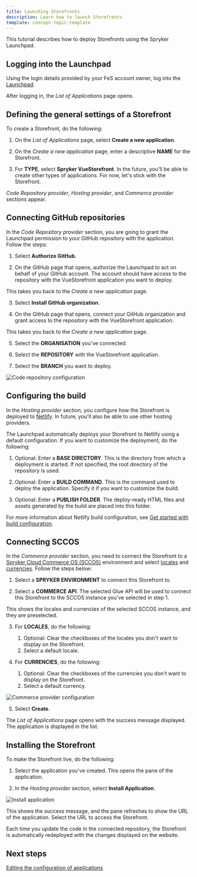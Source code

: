 ```yaml
---
title: Launching Storefronts
description: Learn how to launch Storefronts
template: concept-topic-template
---
```


This tutorial describes how to deploy Storefronts using the Spryker Launchpad.

## Logging into the Launchpad

Using the login details provided by your FeS account owner, log into the [Launchpad](https://launchpad.spryker.com).

After logging in, the *List of Applications* page opens.

## Defining the general settings of a Storefront

To create a Storefront, do the following:

1. On the *List of Applications* page, select **Create a new application**.

2. On the *Create a new application* page, enter a descriptive **NAME** for the Storefront.

3. For **TYPE**, select **Spryker VueStorefront**.
  In the future, you'll be able to create other types of applications. For now, let's stick with the Storefront.

  *Code Repository provider*, *Hosting provider*, and *Commerce provider* sections appear.

## Connecting GitHub repositories

In the *Code Repository provider* section, you are going to grant the Launchpad permission to your GitHub repository with the application. Follow the steps:

1. Select **Authorize GitHub**.

2. On the GitHub page that opens, authorize the Launchpad to act on behalf of your GitHub account.
  The account should have access to the repository with the VueStorefront application you want to deploy.

This takes you back to the *Create a new application* page.

3. Select **Install GitHub organization**.

4. On the GitHub page that opens, connect your GitHub organization and grant access to the repository with the VueStorefront application.

This takes you back to the *Create a new application* page.

5. Select the **ORGANISATION** you've connected.

6. Select the **REPOSITORY** with the VueStorefront application.

7. Select the **BRANCH** you want to deploy.

![Code repository configuration](https://spryker.s3.eu-central-1.amazonaws.com/docs/fes/dev/launchpad-guides/launching-storefronts.md/code-repository-configuration.png)

## Configuring the build

In the *Hosting provider* section, you configure how the Storefront is deployed to [Netlify](https://www.netlify.com/). In future, you'll also be able to use other hosting providers.

The Launchpad automatically deploys your Storefront to Netlify using a default configuration. If you want to customize the deployment, do the following:

1. Optional: Enter a **BASE DIRECTORY**.
  This is the directory from which a deployment is started. If not specified, the root directory of the repository is used.

2. Optional: Enter a **BUILD COMMAND**.
  This is the command used to deploy the application. Specify it if you want to customize the build.

3. Optional: Enter a **PUBLISH FOLDER**.
   The deploy-ready HTML files and assets generated by the build are placed into this folder.

For more information about Netlify build configuration, see [Get started with build configuration](https://docs.netlify.com/configure-builds/get-started/).

## Connecting SCCOS

In the *Commerce provider* section, you need to connect the Storefront to a [Spryker Cloud Commerce OS (SCCOS)](/docs/cloud/dev/spryker-cloud-commerce-os/getting-started-with-the-spryker-cloud-commerce-os.html) environment and select [locales](/docs/scos/dev/back-end-development/data-manipulation/datapayload-conversion/multi-language-setup.html) and [currencies](/docs/scos/dev/back-end-development/data-manipulation/datapayload-conversion/multiple-currencies-per-store-configuration.html). Follow the steps below:

1. Select a **SPRYKER ENVIRONMENT** to connect this Storefront to.

2. Select a **COMMERCE API**. The selected Glue API will be used to connect this Storefront to the SCCOS instance you've selected in step 1.

This shows the locales and currencies of the selected SCCOS instance, and they are preselected.

3. For **LOCALES**, do the following:
    1. Optional: Clear the checkboxes of the locales you don't want to display on the Storefront.
    2. Select a default locale.

4. For **CURRENCIES**, do the following:
    1. Optional: Clear the checkboxes of the currencies you don't want to display on the Storefront.
    2. Select a default currency.

![Commerce provider configuration](https://spryker.s3.eu-central-1.amazonaws.com/docs/fes/dev/launchpad-guides/launching-storefronts.md/commerce-provider-configuration.png)

5. Select **Create**.

The *List of Applications* page opens with the success message displayed. The application is displayed in the list.

## Installing the Storefront

To make the Storefront live, do the following:

1. Select the application you've created.
  This opens the pane of the application.

2. In the *Hosting provider* section, select **Install Application**.

![Install application](https://spryker.s3.eu-central-1.amazonaws.com/docs/fes/dev/launchpad-guides/launching-storefronts.md/install-storefront.png)

  This shows the success message, and the pane refreshes to show the URL of the application. Select the URL to access the Storefront.

  Each time you update the code in the connected repository, the Storefront is automatically redeployed with the changes displayed on the website.


## Next steps

[Editing the configuration of applications](/docs/fes/dev/launchpad-guides/editing-the-configuration-of-applications.html)
